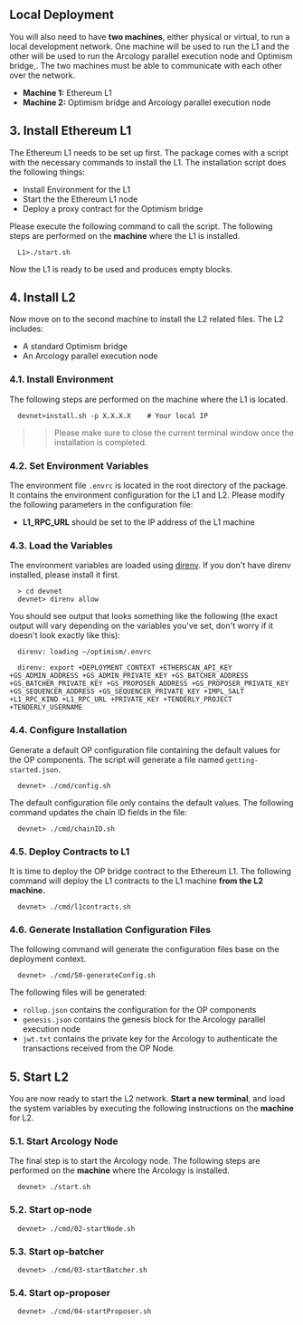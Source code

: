 ## Local Deployment

You will also need to have **two machines**, either physical or virtual, to run a local development network. One machine will be used to run the L1 and the other will be used to run the Arcology parallel execution node and Optimism bridge,. The two machines must be able to communicate with each other over the network.

- **Machine 1:** Ethereum L1  
- **Machine 2:** Optimism bridge and Arcology parallel execution node

## 3. Install Ethereum L1

The Ethereum L1 needs to be set up first. The package comes with a script with the necessary commands to install the L1. The installation script does the following things:

- Install Environment for the L1
- Start the the Ethereum L1 node
- Deploy a proxy contract for the Optimism bridge

 Please execute the following command to call the script. The following steps are performed on the **machine** where the L1 is installed.

```shell
  L1>./start.sh
```
Now the L1 is ready to be used and produces empty blocks.

##  4. Install L2

Now move on to the second machine to install the L2 related files. The L2 includes:
- A standard Optimism bridge 
- An Arcology parallel execution node 

### 4.1. Install Environment

The following steps are performed on the machine where the L1 is located. 

```shell
  devnet>install.sh -p X.X.X.X    # Your local IP
```
>> Please make sure to close the current terminal window once the installation is completed.

### 4.2. Set Environment Variables

The environment file `.envrc` is located in the root directory of the package. It contains the environment configuration for the L1 and L2. Please modify the following parameters in the configuration file:

- **L1_RPC_URL** should be set to the IP address of the L1 machine

### 4.3. Load the Variables

The environment variables are loaded using [direnv](https://direnv.net/). If you don't have direnv installed, please install it first.

```shell
  > cd devnet
  devnet> direnv allow
```

You should see output that looks something like the following (the exact output will vary depending on the variables you've set, don't worry if it doesn't look exactly like this):

```shell
  direnv: loading ~/optimism/.envrc                                                            
  
  direnv: export +DEPLOYMENT_CONTEXT +ETHERSCAN_API_KEY +GS_ADMIN_ADDRESS +GS_ADMIN_PRIVATE_KEY +GS_BATCHER_ADDRESS +GS_BATCHER_PRIVATE_KEY +GS_PROPOSER_ADDRESS +GS_PROPOSER_PRIVATE_KEY +GS_SEQUENCER_ADDRESS +GS_SEQUENCER_PRIVATE_KEY +IMPL_SALT +L1_RPC_KIND +L1_RPC_URL +PRIVATE_KEY +TENDERLY_PROJECT +TENDERLY_USERNAME
```

### 4.4. Configure Installation

Generate a default OP configuration file containing the default values for the OP components. The script will generate a file named `getting-started.json`.

```shell
  devnet> ./cmd/config.sh
```

The default configuration file only contains the default values. The following command updates the chain ID fields in the file:

```shell
  devnet> ./cmd/chainID.sh
```

### 4.5. Deploy Contracts to L1

It is time to deploy the OP bridge contract to the Ethereum L1. The following command will deploy the L1 contracts to the L1 machine **from the L2 machine.**

```shell
  devnet> ./cmd/l1contracts.sh
```

### 4.6. Generate Installation Configuration Files

The following command will generate the configuration files base on the deployment context. 

```shell
  devnet> ./cmd/50-generateConfig.sh
```
The following files will be generated:

- `rollup.json` contains the configuration for the OP components
- `genesis.json` contains the genesis block for the Arcology parallel execution node
- `jwt.txt` contains the private key for the Arcology to authenticate the transactions received from the OP Node. 

## 5. Start L2

You are now ready to start the L2 network. **Start a new terminal**, and load the system variables by executing the following instructions on the **machine** for L2. 

### 5.1. Start Arcology Node

The final step is to start the Arcology node. The following steps are performed on the **machine** where the Arcology is installed.

```shell
  devnet> ./start.sh
```

### 5.2. Start op-node

```shell
  devnet> ./cmd/02-startNode.sh
```

###  5.3. Start op-batcher

```shell
  devnet> ./cmd/03-startBatcher.sh
```

###  5.4. Start op-proposer

```shell
  devnet> ./cmd/04-startProposer.sh
```